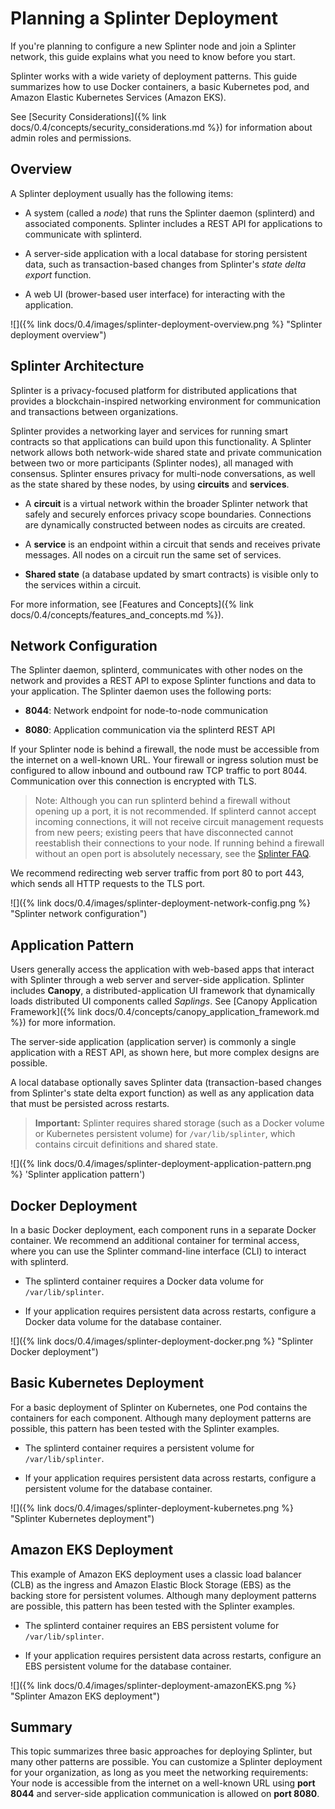 # Planning a Splinter Deployment

<!--
  Copyright 2018-2020 Cargill Incorporated
  Licensed under Creative Commons Attribution 4.0 International License
  https://creativecommons.org/licenses/by/4.0/
-->

If you're planning to configure a new Splinter node and join a Splinter network,
 this guide explains what you need to know before you start.

Splinter works with a wide variety of deployment patterns. This guide summarizes
how to use Docker containers, a basic Kubernetes pod, and Amazon Elastic
Kubernetes Services (Amazon EKS).

See [Security Considerations]({% link
docs/0.4/concepts/security_considerations.md %})
for information about admin roles and permissions.

## Overview

A Splinter deployment usually has the following items:

* A system (called a _node_) that runs the Splinter daemon (splinterd) and
  associated components. Splinter includes a REST API for applications to
  communicate with splinterd.

* A server-side application with a local database for storing persistent data,
  such as transaction-based changes from Splinter's _state delta export_
  function.

*   A web UI (brower-based user interface) for interacting with the application.

![]({% link docs/0.4/images/splinter-deployment-overview.png %}
"Splinter deployment overview")

## Splinter Architecture

Splinter is a privacy-focused platform for distributed applications that
provides a blockchain-inspired networking environment for communication and
transactions between organizations.

Splinter provides a networking layer and services for running smart contracts so
that applications can build upon this functionality. A Splinter network allows
both network-wide shared state and private communication between two or more
participants (Splinter nodes), all managed with consensus. Splinter ensures
privacy for multi-node conversations, as well as the state shared by these
nodes, by using **circuits** and **services**.

* A **circuit** is a virtual network within the broader Splinter network that
  safely and securely enforces privacy scope boundaries. Connections are
  dynamically constructed between nodes as circuits are created.

* A **service** is an endpoint within a circuit that sends and receives private
  messages. All nodes on a circuit run the same set of services.

* **Shared state** (a database updated by smart contracts) is visible only to
  the services within a circuit.

For more information, see [Features and
Concepts]({% link docs/0.4/concepts/features_and_concepts.md %}).

## Network Configuration

The Splinter daemon, splinterd, communicates with other nodes on the network and
provides a REST API to expose Splinter functions and data to your application.
The Splinter daemon uses the following ports:

* **8044**: Network endpoint for node-to-node communication

* **8080**: Application communication via the splinterd
  REST API

If your Splinter node is behind a firewall, the node must be accessible from the
internet on a well-known URL. Your firewall or ingress solution must be
configured to allow inbound and outbound raw TCP traffic to port 8044.
Communication over this connection is encrypted with TLS.

> Note: Although you can run splinterd behind a firewall without opening up a
> port, it is not recommended. If splinterd cannot accept incoming connections,
> it will not receive circuit management requests from new peers; existing peers
> that have disconnected cannot reestablish their connections to your node.
> If running behind a firewall without an open port is absolutely necessary,
> see the
> [Splinter FAQ](/docs/faq/index.md#can-i-run-the-splinter-daemon-behind-a-firewall-without-opening-up-a-port).

We recommend redirecting web server traffic from port 80 to port 443, which
sends all HTTP requests to the TLS port.

![]({% link docs/0.4/images/splinter-deployment-network-config.png %}
"Splinter network configuration")

## Application Pattern

Users generally access the application with web-based apps that interact with
Splinter through a web server and server-side application. Splinter includes
**Canopy**, a distributed-application UI framework that dynamically loads
distributed UI components called _Saplings_. See [Canopy Application
Framework]({% link docs/0.4/concepts/canopy_application_framework.md %}) for
more information.

The server-side application (application server) is commonly a single
application with a REST API, as shown here, but more complex designs are
possible.

A local database optionally saves Splinter data (transaction-based changes from
Splinter's state delta export function) as well as any application data that
must be persisted across restarts.

> **Important:** Splinter requires shared storage (such as a Docker volume or
> Kubernetes persistent volume) for `/var/lib/splinter`, which contains circuit
> definitions and shared state.

![]({% link docs/0.4/images/splinter-deployment-application-pattern.png %}
'Splinter application pattern')

## Docker Deployment

In a basic Docker deployment, each component runs in a separate Docker
container. We recommend an additional container for terminal access, where you
can use the Splinter command-line interface (CLI) to interact with splinterd.

* The splinterd container requires a Docker data volume for `/var/lib/splinter`.

* If your application requires persistent data across restarts, configure a
  Docker data volume for the database container.

![]({% link docs/0.4/images/splinter-deployment-docker.png %}
"Splinter Docker deployment")

## Basic Kubernetes Deployment

For a basic deployment of Splinter on Kubernetes, one Pod contains the
containers for each component. Although many deployment patterns are possible,
this pattern has been tested with the Splinter examples.

* The splinterd container requires a persistent volume for `/var/lib/splinter`.

* If your application requires persistent data across restarts, configure a
  persistent volume  for the database container.

![]({% link docs/0.4/images/splinter-deployment-kubernetes.png %}
"Splinter Kubernetes deployment")

## Amazon EKS Deployment

This example of Amazon EKS deployment uses a classic load balancer (CLB) as the
ingress and Amazon Elastic Block Storage (EBS) as the backing store for
persistent volumes. Although many deployment patterns are possible, this pattern
has been tested with the Splinter examples.

* The splinterd container requires an EBS persistent volume for `/var/lib/splinter`.

* If your application requires persistent data across restarts, configure an EBS
  persistent volume  for the database container.

![]({% link docs/0.4/images/splinter-deployment-amazonEKS.png %}
"Splinter Amazon EKS deployment")

## Summary

This topic summarizes three basic approaches for deploying Splinter, but
many other patterns are possible. You can customize a Splinter deployment for
your organization, as long as you meet the networking requirements: Your node
is accessible from the internet on a well-known URL using **port 8044** and
server-side application communication is allowed on **port 8080**.
